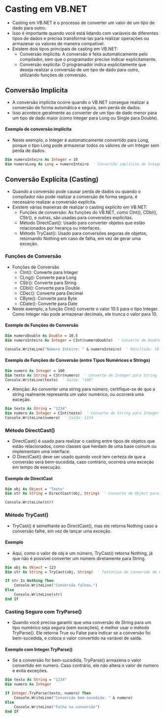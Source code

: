 # Casting em VB.NET

- Casting em VB.NET é o processo de converter um valor de um tipo de dado para outro. 
- Isso é importante quando você está lidando com variáveis de diferentes tipos de dados e precisa transformá-las para realizar operações ou armazenar os valores de maneira compatível.
- Existem dois tipos principais de casting em VB.NET:
    - Conversão implícita: A conversão é feita automaticamente pelo compilador, sem que o programador precise indicar explicitamente.
    - Conversão explícita: O programador indica explicitamente que deseja realizar a conversão de um tipo de dado para outro, utilizando funções de conversão.

## Conversão Implícita

- A conversão implícita ocorre quando o VB.NET consegue realizar a conversão de forma automática e segura, sem perda de dados. 
- Isso acontece geralmente ao converter de um tipo de dado menor para um tipo de dado maior (como Integer para Long ou Single para Double).

#### Exemplo de conversão implícita

- Neste exemplo, o Integer é automaticamente convertido para Long, porque o tipo Long pode armazenar todos os valores de um Integer sem perda de dados.

~~~vb
Dim numeroInteiro As Integer = 10
Dim numeroLong As Long = numeroInteiro  ' Conversão implícita de Integer para Long
~~~

## Conversão Explícita (Casting)

- Quando a conversão pode causar perda de dados ou quando o compilador não pode realizar a conversão de forma segura, é necessário realizar a conversão explícita.
- Existem várias maneiras de realizar o casting explícito em VB.NET:
    - Funções de conversão: As funções do VB.NET, como CInt(), CDbl(), CStr(), e outras, são usadas para conversões explícitas.
    - Método DirectCast(): Usado para converter objetos que estão relacionados por herança ou interfaces.
    - Método TryCast(): Usado para conversões seguras de objetos, retornando Nothing em caso de falha, em vez de gerar uma exceção.

### Funções de Conversão

- Funções de Conversão
    - CInt(): Converte para Integer
    - CLng(): Converte para Long
    - CStr(): Converte para String
    - CDbl(): Converte para Double
    - CDec(): Converte para Decimal
    - CByte(): Converte para Byte
    - CDate(): Converte para Date
- Neste exemplo, a função CInt() converte o valor 10.5 para o tipo Integer. Como Integer não pode armazenar decimais, ele trunca o valor para 10.

#### Exemplo de Funções de Conversão

~~~vb
Dim numeroDouble As Double = 10.5
Dim numeroInteiro As Integer = CInt(numeroDouble)  ' Converte de Double para Integer

Console.WriteLine("Número Inteiro: " & numeroInteiro)  ' Resultado: 10
~~~

#### Exemplo de Funções de Conversão (entre Tipos Numéricos e Strings)

~~~vb
Dim numero As Integer = 100
Dim texto As String = CStr(numero)  ' Converte de Integer para String
Console.WriteLine(texto)  ' Saída: "100"
~~~

- Atenção: Ao converter uma string para número, certifique-se de que a string realmente representa um valor numérico, ou ocorrerá uma exceção.

~~~vb
Dim texto As String = "1234"
Dim numero As Integer = CInt(texto)  ' Converte de String para Integer
Console.WriteLine(numero)  ' Saída: 1234
~~~

### Método DirectCast()

- DirectCast() é usado para realizar o casting entre tipos de objetos que estão relacionados, como classes que herdam de uma base comum ou implementam uma interface.
- O DirectCast() deve ser usado quando você tem certeza de que a conversão será bem-sucedida, caso contrário, ocorrerá uma exceção em tempo de execução.

#### Exemplo de DirectCast

~~~vb
Dim obj As Object = "Texto"
Dim str As String = DirectCast(obj, String)  ' Converte de Object para String

Console.WriteLine(str)
~~~

### Método TryCast()

- TryCast() é semelhante ao DirectCast(), mas ele retorna Nothing caso a conversão falhe, em vez de lançar uma exceção.

#### Exemplo

- Aqui, como o valor de obj é um número, TryCast() retorna Nothing, já que não é possível converter um número diretamente para String.

~~~vb
Dim obj As Object = 123
Dim str As String = TryCast(obj, String)  ' Tentativa de conversão de Object para String

If str Is Nothing Then
    Console.WriteLine("Conversão falhou.")
Else
    Console.WriteLine(str)
End If
~~~

### Casting Seguro com TryParse()

- Quando você precisa garantir que uma conversão de String para um tipo numérico seja segura (sem exceções), é melhor usar o método TryParse(). Ele retorna True ou False para indicar se a conversão foi bem-sucedida, e coloca o valor convertido na variável de saída.

#### Exemplo com Integer.TryParse()

- Se a conversão for bem-sucedida, TryParse() armazena o valor convertido em numero. Caso contrário, ele não altera o valor de numero e evita exceções.

~~~vb
Dim texto As String = "1234"
Dim numero As Integer

If Integer.TryParse(texto, numero) Then
    Console.WriteLine("Conversão bem-sucedida: " & numero)
Else
    Console.WriteLine("Falha na conversão")
End If
~~~
